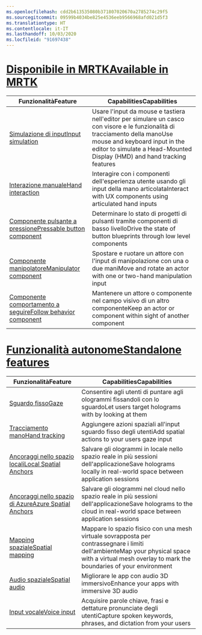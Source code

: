 ```yaml
---
ms.openlocfilehash: cdd2b613535080b371807020670a2785274c29f5
ms.sourcegitcommit: 09599b4034be825e4536eeb9566968afd021d5f3
ms.translationtype: HT
ms.contentlocale: it-IT
ms.lasthandoff: 10/03/2020
ms.locfileid: "91697438"
---
```

# <a name="available-in-mrtk"></a>[<span data-ttu-id="f853a-101">Disponibile in MRTK</span><span class="sxs-lookup"><span data-stu-id="f853a-101">Available in MRTK</span></span>](#tab/mrtk)

|  <span data-ttu-id="f853a-102">Funzionalità</span><span class="sxs-lookup"><span data-stu-id="f853a-102">Feature</span></span>  |  <span data-ttu-id="f853a-103">Capabilities</span><span class="sxs-lookup"><span data-stu-id="f853a-103">Capabilities</span></span>  |
| --- | --- |
| [<span data-ttu-id="f853a-104">Simulazione di input</span><span class="sxs-lookup"><span data-stu-id="f853a-104">Input simulation</span></span>](https://github.com/microsoft/MixedReality-UXTools-Unreal/blob/public/0.8.x/Docs/InputSimulation.md) | <span data-ttu-id="f853a-105">Usare l'input da mouse e tastiera nell'editor per simulare un casco con visore e le funzionalità di tracciamento della mano</span><span class="sxs-lookup"><span data-stu-id="f853a-105">Use mouse and keyboard input in the editor to simulate a Head-Mounted Display (HMD) and hand tracking features</span></span> |
| [<span data-ttu-id="f853a-106">Interazione manuale</span><span class="sxs-lookup"><span data-stu-id="f853a-106">Hand interaction</span></span>](https://github.com/microsoft/MixedReality-UXTools-Unreal/blob/public/0.8.x/Docs/HandInteraction.md) | <span data-ttu-id="f853a-107">Interagire con i componenti dell'esperienza utente usando gli input della mano articolata</span><span class="sxs-lookup"><span data-stu-id="f853a-107">Interact with UX components using articulated hand inputs</span></span> |
| [<span data-ttu-id="f853a-108">Componente pulsante a pressione</span><span class="sxs-lookup"><span data-stu-id="f853a-108">Pressable button component</span></span>](https://github.com/microsoft/MixedReality-UXTools-Unreal/blob/public/0.8.x/Docs/PressableButton.md) | <span data-ttu-id="f853a-109">Determinare lo stato di progetti di pulsanti tramite componenti di basso livello</span><span class="sxs-lookup"><span data-stu-id="f853a-109">Drive the state of button blueprints through low level components</span></span> |
| [<span data-ttu-id="f853a-110">Componente manipolatore</span><span class="sxs-lookup"><span data-stu-id="f853a-110">Manipulator component</span></span>](https://github.com/microsoft/MixedReality-UXTools-Unreal/blob/public/0.8.x/Docs/Manipulator.md) | <span data-ttu-id="f853a-111">Spostare e ruotare un attore con l'input di manipolazione con una o due mani</span><span class="sxs-lookup"><span data-stu-id="f853a-111">Move and rotate an actor with one or two-hand manipulation input</span></span> |
| [<span data-ttu-id="f853a-112">Componente comportamento a seguire</span><span class="sxs-lookup"><span data-stu-id="f853a-112">Follow behavior component</span></span>](https://github.com/microsoft/MixedReality-UXTools-Unreal/blob/public/0.8.x/Docs/FollowComponent.md) | <span data-ttu-id="f853a-113">Mantenere un attore o componente nel campo visivo di un altro componente</span><span class="sxs-lookup"><span data-stu-id="f853a-113">Keep an actor or component within sight of another component</span></span> |

# <a name="standalone-features"></a>[<span data-ttu-id="f853a-114">Funzionalità autonome</span><span class="sxs-lookup"><span data-stu-id="f853a-114">Standalone features</span></span>](#tab/standalone)

|  <span data-ttu-id="f853a-115">Funzionalità</span><span class="sxs-lookup"><span data-stu-id="f853a-115">Feature</span></span>  |  <span data-ttu-id="f853a-116">Capabilities</span><span class="sxs-lookup"><span data-stu-id="f853a-116">Capabilities</span></span>  |
| --- | --- |
| [<span data-ttu-id="f853a-117">Sguardo fisso</span><span class="sxs-lookup"><span data-stu-id="f853a-117">Gaze</span></span>](../unreal/unreal-gaze-input.md) | <span data-ttu-id="f853a-118">Consentire agli utenti di puntare agli ologrammi fissandoli con lo sguardo</span><span class="sxs-lookup"><span data-stu-id="f853a-118">Let users target holograms with by looking at them</span></span> |
| [<span data-ttu-id="f853a-119">Tracciamento mano</span><span class="sxs-lookup"><span data-stu-id="f853a-119">Hand tracking</span></span>](../unreal/unreal-hand-tracking.md) | <span data-ttu-id="f853a-120">Aggiungere azioni spaziali all'input sguardo fisso degli utenti</span><span class="sxs-lookup"><span data-stu-id="f853a-120">Add spatial actions to your users gaze input</span></span> |
| [<span data-ttu-id="f853a-121">Ancoraggi nello spazio locali</span><span class="sxs-lookup"><span data-stu-id="f853a-121">Local Spatial Anchors</span></span>](../unreal/unreal-spatial-anchors.md) | <span data-ttu-id="f853a-122">Salvare gli ologrammi in locale nello spazio reale in più sessioni dell'applicazione</span><span class="sxs-lookup"><span data-stu-id="f853a-122">Save holograms locally in real-world space between application sessions</span></span> |
| [<span data-ttu-id="f853a-123">Ancoraggi nello spazio di Azure</span><span class="sxs-lookup"><span data-stu-id="f853a-123">Azure Spatial Anchors</span></span>](../unreal/unreal-azure-spatial-anchors.md) | <span data-ttu-id="f853a-124">Salvare gli ologrammi nel cloud nello spazio reale in più sessioni dell'applicazione</span><span class="sxs-lookup"><span data-stu-id="f853a-124">Save holograms to the cloud in real-world space between application sessions</span></span> |
| [<span data-ttu-id="f853a-125">Mapping spaziale</span><span class="sxs-lookup"><span data-stu-id="f853a-125">Spatial mapping</span></span>](../unreal/unreal-spatial-mapping.md) | <span data-ttu-id="f853a-126">Mappare lo spazio fisico con una mesh virtuale sovrapposta per contrassegnare i limiti dell'ambiente</span><span class="sxs-lookup"><span data-stu-id="f853a-126">Map your physical space with a virtual mesh overlay to mark the boundaries of your environment</span></span> |
| [<span data-ttu-id="f853a-127">Audio spaziale</span><span class="sxs-lookup"><span data-stu-id="f853a-127">Spatial audio</span></span>](../unreal/unreal-spatial-audio.md) | <span data-ttu-id="f853a-128">Migliorare le app con audio 3D immersivo</span><span class="sxs-lookup"><span data-stu-id="f853a-128">Enhance your apps with immersive 3D audio</span></span> |
| [<span data-ttu-id="f853a-129">Input vocale</span><span class="sxs-lookup"><span data-stu-id="f853a-129">Voice input</span></span>](../unreal/unreal-voice-input.md) | <span data-ttu-id="f853a-130">Acquisire parole chiave, frasi e dettature pronunciate degli utenti</span><span class="sxs-lookup"><span data-stu-id="f853a-130">Capture spoken keywords, phrases, and dictation from your users</span></span>|

